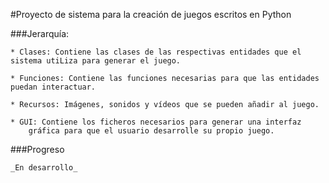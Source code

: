 #Proyecto de sistema para la creación de juegos escritos en Python

###Jerarquía:

	* Clases: Contiene las clases de las respectivas entidades que el sistema utiLiza para generar el juego.

	* Funciones: Contiene las funciones necesarias para que las entidades puedan interactuar.

	* Recursos: Imágenes, sonidos y vídeos que se pueden añadir al juego.

	* GUI: Contiene los ficheros necesarios para generar una interfaz 
		gráfica para que el usuario desarrolle su propio juego.


###Progreso

	_En desarrollo_
